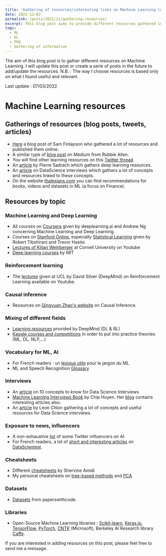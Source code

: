 ```yaml
---
title: 'Gathering of resources/interesting links on Machine Learning (updated)'
date: 2021-12-03
permalink: /posts/2021/12/gathering-resources/
excerpt: This blog post aims to provide different resources gathered in a simple way. <br/><img src='/images/centralization.png' style="width:170px;height:170px;">
tags:
  - ML
  - DL
  - PhD 
  - Gathering of information
---
```


The aim of this blog post is to gather different resources on Machine Learning. 
I will update this post or create a serie of posts in the future to add/update the resources.
N.B. : The way I choose resources is based only on what I found useful and relevant.

Last update : 07/03/2022

# Machine Learning resources

## Gatherings of resources (blog posts, tweets, articles)

- [Here](https://sgfin.github.io/learning-resources/?fbclid=IwAR1mdvyzKHj4Z1jvBKsZTzpZiDwDO8wRmAruv69p_1I223WizSuwqhVy9fE#causal) a blog post of Sam Finlayson who gathered a lot of resources and published them online. 
- A similar type of [blog post](https://medium.com/machine-learning-in-practice/my-curated-list-of-ai-and-machine-learning-resources-from-around-the-web-9a97823b8524) on Medium from Robbie Allen. 
- You will find other learning resources on this [Twitter thread](https://mobile.twitter.com/TivadarDanka/status/1440281314398138373?fbclid=IwAR2wireUsDD9c9qlz9qLwnOtXSNyeRLkMTCCGBeWaOxrkNzPQMlJHTegtdM).
- An [article](https://towardsdatascience.com/best-resources-for-deep-learning-f4c774356734) by Pierre Sadrach which gathers deep learning resources.
- An [article](https://towardsdatascience.com/the-data-science-interview-blueprint-75d69c92516c) on DataScience interviews which gathers a lot of concepts and resources linked to these concepts.
- On the website [thalesians.com](https://thalesians.com/resources/) you can find recommendations for books, videos and datasets in ML (a focus on Finance).

## Resources by topic

### Machine Learning and Deep Learning
- All courses on [Coursera](https://www.coursera.org/) given by deeplearning.ai and Andrew Ng concerning Machine Learning and Deep Learning. 
- Courses on [Stanford Online](https://online.stanford.edu/), especially [Statistical Learning](https://online.stanford.edu/courses/sohs-ystatslearning-statistical-learning) given by Robert Tibshirani and Trevor Hastie.
- [Lectures of Kilian Weinberger](https://www.youtube.com/channel/UC7p_I0qxYZP94vhesuLAWNA/videos) at Cornell University on Youtube 
- [Deep learning courses](http://introtodeeplearning.com/) by MIT

### Reinforcement learning 
- The [lectures](https://www.youtube.com/watch?v=2pWv7GOvuf0&list=PLqYmG7hTraZDM-OYHWgPebj2MfCFzFObQ) given at UCL by David Silver (DeepMind) on Reinforcement Learning available on Youtube.

### Causal inference
- Resources on [Qingyuan Zhao's website](http://www.statslab.cam.ac.uk/~qz280/teaching/causal-2020/) on Causal Inference.

### Mixing of different fields 
- [Learning resources](https://deepmind.com/learning-resources) provided by DeepMind (DL & RL)
- [Kaggle courses and competitions](https://www.kaggle.com/) in order to put into practice theories (ML, DL, NLP,...)

### Vocabulary for ML, AI
- For French readers : un [lexique utile](http://variances.eu/?p=5212&fbclid=IwAR3iBy6FM3TDI4m_0BJyyp3iDZ8xrqXXtQ3otVSz44RdDBMqXI-vMl3seAI ) pour le jargon du ML 
- ML and Speech Recognition [Glossary](https://www.speechly.com/blog/nlu-voice-speech-recognition-terms-glossary/)

### Interviews 
- An [article](https://towardsdatascience.com/ten-machine-learning-concepts-you-should-know-for-data-science-interviews-70107ca84754) on 10 concepts to know for Data Science Interviews
- [Machine Learning Interviews Book](https://huyenchip.com/ml-interviews-book/) by Chip Huyen. Her [blog](https://huyenchip.com/blog/) contains interesting articles also. 
- An [article](https://towardsdatascience.com/the-data-science-interview-blueprint-75d69c92516c) by Leon Chlon gathering a lot of concepts and useful resources for Data Science interviews.

### Exposure to news, influencers
- A non-exhaustive [list](https://medium.springboard.com/30-twitter-influencers-you-have-to-follow-for-ai-machine-learning-977587b6406e) of some Twitter influencers on AI. 
- For French readers, a lot of [short and interesting articles](https://datascientest.com/blog-data-ia-actualites/tous-nos-articles) on [DataScientest](https://datascientest.com/).

### Cheatsheets
- Different [cheatsheets](https://github.com/shervinea?tab=repositories) by Shervine Amidi
- My personal cheatsheets on [tree-based methods](https://reda-arab.github.io/files/Tree_based_Methods.pdf) and [PCA](https://reda-arab.github.io/files/PCA_explanation_english.pdf)

### Datasets
- [Datasets](https://paperswithcode.com/datasets) from paperswithcode. 

### Libraries
 - Open-Source Machine Learning libraries : [Scikit-learn](https://scikit-learn.org/stable/), [Keras.io](https://keras.io/), [TensorFlow](https://www.tensorflow.org), [PyTorch](https://pytorch.org/), [CNTK](https://docs.microsoft.com/en-us/cognitive-toolkit/) (Microsoft), Berkeley AI Research library [Caffe](https://caffe.berkeleyvision.org/).



If you are interested in adding resources on this post, please feel free to send me a message. 
